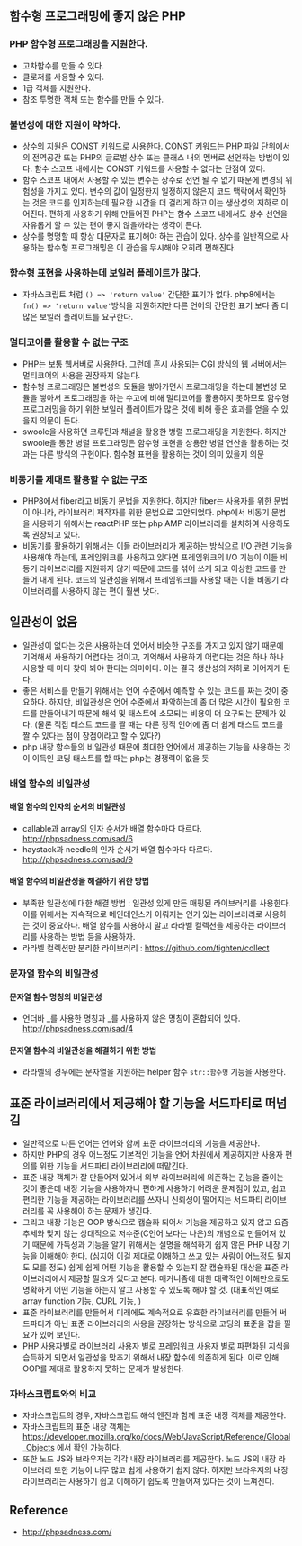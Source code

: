 ## 함수형 프로그래밍에 좋지 않은 PHP

### PHP 함수형 프로그래밍을 지원한다.
- 고차함수를 만들 수 있다.
- 클로저를 사용할 수 있다. 
- 1급 객체를 지원한다.
- 참조 투명한 객체 또는 함수를 만들 수 있다.

### 불변성에 대한 지원이 약하다.
- 상수의 지원은 CONST 키워드로 사용한다. CONST 키워드는 PHP 파일 단위에서의 전역공간 또는 PHP의 글로벌 상수 또는 클래스 내의 멤버로 선언하는 방법이 있다. 함수 스코프 내에서는 CONST 키워드를 사용할 수 없다는 단점이 있다.
- 함수 스코프 내에서 사용할 수 있는 변수는 상수로 선언 될 수 없기 때문에 변경의 위험성을 가지고 있다. 변수의 값이 일정한지 일정하지 않은지 코드 맥락에서 확인하는 것은 코드를 인지하는데 필요한 시간을 더 걸리게 하고 이는 생산성의 저하로 이어진다. 편하게 사용하기 위해 만들어진 PHP는 함수 스코프 내에서도 상수 선언을 자유롭게 할 수 있는 편이 좋지 않을까라는 생각이 든다.
- 상수를 명명할 때 항상 대문자로 표기해야 하는 관습이 있다. 상수를 일반적으로 사용하는 함수형 프로그래밍은 이 관습을 무시해야 오히려 편해진다.

### 함수형 표현을 사용하는데 보일러 플레이트가 많다.
- 자바스크립트 처럼 ```() => 'return value'``` 간단한 표기가 없다. php8에서는 ```fn() => 'return value'```방식을 지원하지만 다른 언어의 간단한 표기 보다 좀 더 많은 보일러 플레이트를 요구한다.

### 멀티코어를 활용할 수 없는 구조
- PHP는 보통 웹서버로 사용한다. 그런데 흔시 사용되는 CGI 방식의 웹 서버에서는 멀티코어의 사용을 권장하지 않는다.
- 함수형 프로그래밍은 불변성의 모듈을 쌓아가면서 프로그래밍을 하는데 불변성 모듈을 쌓아서 프로그래밍을 하는 수고에 비해 멀티코어를 활용하지 못하므로 함수형 프로그래밍을 하기 위한 보일러 플레이트가 많은 것에 비해 좋은 효과를 얻을 수 있을지 의문이 든다.
- swoole을 사용하면 코루틴과 채널을 활용한 병렬 프로그래밍을 지원한다. 하지만 swoole을 통한 병렬 프로그래밍은 함수형 표현을 상용한 병렬 연산을 활용하는 것과는 다른 방식의 구현이다. 함수형 표현을 활용하는 것이 의미 있을지 의문

### 비동기를 제대로 활용할 수 없는 구조
- PHP8에서 fiber라고 비동기 문법을 지원한다. 하지만 fiber는 사용자를 위한 문법이 아니라, 라이브러리 제작자를 위한 문법으로 고안되었다. php에서 비동기 문법을 사용하기 위해서는 reactPHP 또는 php AMP 라이브러리를 설치하여 사용하도록 권장되고 있다.
- 비동기를 활용하기 위해서는 이들 라이브러리가 제공하는 방식으로 I/O 관련 기능을 사용해야 하는데, 프레임워크를 사용하고 있다면 프레임워크의 I/O 기능이 이들 비동기 라이브러리를 지원하지 않기 때문에 코드를 섞어 쓰게 되고 이상한 코드를 만들어 내게 된다. 코드의 일관성을 위해서 프레임워크를 사용할 때는 이들 비동기 라이브러리를 사용하지 않는 편이 훨씬 낫다.

## 일관성이 없음
- 일관성이 없다는 것은 사용하는데 있어서 비슷한 구조를 가지고 있지 않기 때문에 기억해서 사용하기 어렵다는 것이고, 기억해서 사용하기 어렵다는 것은 하나 하나 사용할 때 마다 찾아 봐야 한다는 의미이다. 이는 결국 생산성의 저하로 이어지게 된다.
- 좋은 서비스를 만들기 위해서는 언어 수준에서 예측할 수 있는 코드를 짜는 것이 중요하다. 하지만, 비일관성은 언어 수준에서 파악하는데 좀 더 많은 시간이 필요한 코드를 만들어내기 때문에 해석 및 태스트에 소모되는 비용이 더 요구되는 문제가 있다. (물론 직접 태스트 코드를 짤 때는 다른 정적 언어에 좀 더 쉽게 태스트 코드를 짤 수 있다는 점이 장점이라고 할 수 있다?)
- php 내장 함수들의 비일관성 때문에 최대한 언어에서 제공하는 기능을 사용하는 것이 이득인 코딩 태스트를 할 때는 php는 경쟁력이 없을 듯

### 배열 함수의 비일관성

#### 배열 함수의 인자의 순서의 비일관성 
- callable과 array의 인자 순서가 배열 함수마다 다르다. http://phpsadness.com/sad/6
- haystack과 needle의 인자 순서가 배열 함수마다 다르다. http://phpsadness.com/sad/9

#### 배열 함수의 비일관성을 해결하기 위한 방법
- 부족한 일관성에 대한 해결 방법 : 일관성 있게 만든 매핑된 라이브러리를 사용한다. 이를 위해서는 지속적으로 메인테인스가 이뤄지는 인기 있는 라이브러리로 사용하는 것이 중요하다. 배열 함수를 사용하지 말고 라라벨 컬렉션을 제공하는 라이브러리를 사용하는 방법 등을 사용하자. 
- 라라벨 컬렉션만 분리한 라이브러리 : https://github.com/tighten/collect

### 문자열 함수의 비일관성

#### 문자열 함수 명칭의 비일관성
- 언더바 \_를 사용한 명칭과 \_를 사용하지 않은 명칭이 혼합되어 있다. http://phpsadness.com/sad/4

#### 문자열 함수의 비일관성을 해결하기 위한 방법
- 라라벨의 경우에는 문자열을 지원하는 helper 함수 `str::함수명` 기능을 사용한다.

## 표준 라이브러리에서 제공해야 할 기능을 서드파티로 떠넘김
- 일반적으로 다른 언어는 언어와 함께 표준 라이브러리의 기능을 제공한다.
- 하지만 PHP의 경우 어느정도 기본적인 기능을 언어 차원에서 제공하지만 사용자 편의를 위한 기능을 서드파티 라이브러리에 떠맡긴다.
- 표준 내장 객체가 잘 만들어져 있어서 외부 라이브러리에 의존하는 긴능을 줄이는 것이 좋은데 내장 기능을 사용하자니 편하게 사용하기 어려운 문제점이 있고, 쉽고 편리한 기능을 제공하는 라이브러리를 쓰자니 신뢰성이 떨어지는 서드파티 라이브러리를 꼭 사용해야 하는 문제가 생긴다.
- 그리고 내장 기능은 OOP 방식으로 캡슐화 되어서 기능을 제공하고 있지 않고 요즘 추세와 맞지 않는 상대적으로 저수준(C언어 보다는 나은)의 개념으로 만들어져 있기 때문에 가독성과 기능을 알기 위해서는 설명을 해석하기 쉽지 않은 PHP 내장 기능을 이해해야 한다. (심지어 이걸 제대로 이해하고 쓰고 있는 사람이 어느정도 될지도 모를 정도) 쉽게 쉽게 어떤 기능을 활용할 수 있는지 잘 캡슐화된 대상을 표준 라이브러리에서 제공할 필요가 있다고 본다. 매커니즘에 대한 대략적인 이해만으로도 명확하게 어떤 기능을 하는지 알고 사용할 수 있도록 해야 할 것. (대표적인 예로 array function 기능, CURL 기능,  )
- 표준 라이브러리를 만들어서 미래에도 계속적으로 유효한 라이브러리를 만들어 써드파티가 아닌 표준 라이브러리의 사용을 권장하는 방식으로 코딩의 표준을 잡을 필요가 있어 보인다.
- PHP 사용자별로 라이브러리 사용자 별로 프레임워크 사용자 별로 파편화된 지식을 습득하게 되면서 일관성을 맞추기 위해서 내장 함수에 의존하게 된다. 이로 인해 OOP를 제대로 활용하지 못하는 문제가 발생한다.

### 자바스크립트와의 비교
- 자바스크립트의 경우, 자바스크립트 해석 엔진과 함께 표준 내장 객체를 제공한다. 
- 자바스크립트의 표준 내장 객체는 https://developer.mozilla.org/ko/docs/Web/JavaScript/Reference/Global_Objects 에서 확인 가능하다.
- 또한 노드 JS와 브라우저는 각각 내장 라이브러리를 제공한다. 노드 JS의 내장 라이브러리 또한 기능이 너무 많고 쉽게 사용하기 쉽지 않다. 하지만 브라우저의 내장 라이브러리는 사용하기 쉽고 이해하기 쉽도록 만들어져 있다는 것이 느껴진다.


## Reference
- http://phpsadness.com/
 
